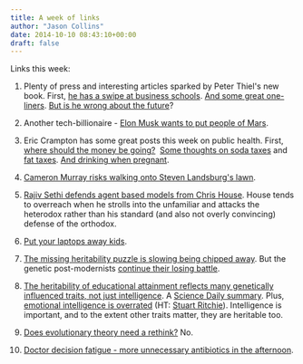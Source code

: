 ```yaml
---
title: A week of links
author: "Jason Collins"
date: 2014-10-10 08:43:10+00:00
draft: false
---
```


Links this week:

  1. Plenty of press and interesting articles sparked by Peter Thiel's new book. First, [he has a swipe at business schools](http://www.businessweek.com/articles/2014-10-07/peter-thiel-criticizes-harvard-business-school-praises-aspergers). [And some great one-liners](https://secure.flickr.com/photos/jurvetson/15448437356). [But is he wrong about the future](http://www.bloombergview.com/articles/2014-10-08/peter-thiel-is-wrong-about-the-future)?

	
  2. Another tech-billionaire - [Elon Musk wants to put people of Mars](http://aeon.co/magazine/technology/the-elon-musk-interview-on-mars/).

	
  3. Eric Crampton has some great posts this week on public health. First, [where should the money be going?](http://offsettingbehaviour.blogspot.com.au/2014/10/public-health-and-market-failures.html)  [Some thoughts on soda taxes](http://offsettingbehaviour.blogspot.com.au/2014/10/sugar-tax.html) and [fat taxes](http://offsettingbehaviour.blogspot.com.au/2014/10/bjornskov-on-fat-taxes.html). [And drinking when pregnant](http://offsettingbehaviour.blogspot.com.au/2014/10/no-safe-level.html).

	
  4. [Cameron Murray risks walking onto Steven Landsburg's lawn](http://ckmurray.blogspot.com.au/2014/10/grandpa-landsburg-rocking-chair.html).

	
  5. [Rajiv Sethi defends agent based models from Chris House](http://rajivsethi.blogspot.de/2014/08/the-agent-based-method.html). House tends to overreach when he strolls into the unfamiliar and attacks the heterodox rather than his standard (and also not overly convincing) defense of the orthodox.

	
  6. [Put your laptops away kids](https://medium.com/@cshirky/why-i-just-asked-my-students-to-put-their-laptops-away-7f5f7c50f368).

	
  7. [The missing heritability puzzle is slowing being chipped away](http://www.nature.com/ng/journal/vaop/ncurrent/full/ng.3097.html). But the genetic post-modernists [continue their losing battle](http://ecodevoevo.blogspot.ch/2014/10/the-height-of-folly-are-causes-of.html).

	
  8. [The heritability of educational attainment reflects many genetically influenced traits, not just intelligence](http://www.pnas.org/content/early/2014/10/02/1408777111.abstract). A [Science Daily summary](http://www.sciencedaily.com/releases/2014/10/141006152151.htm). Plus, [emotional intelligence is overrated](https://www.linkedin.com/pulse/article/20140930125543-69244073-emotional-intelligence-is-overrated) (HT: [Stuart Ritchie](https://twitter.com/StuartJRitchie)). Intelligence is important, and to the extent other traits matter, they are heritable too.

	
  9. [Does evolutionary theory need a rethink?](http://www.nature.com/news/does-evolutionary-theory-need-a-rethink-1.16080) No.

	
  10. [Doctor decision fatigue - more unnecessary antibiotics in the afternoon](http://www.vox.com/xpress/2014/10/8/6939623/antibiotics-afternoon-overprescribe-resistance-doctors-decision-fatigue-ego-depletion-glucose).